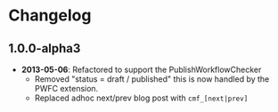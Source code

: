 Changelog
=========

1.0.0-alpha3
------------

* **2013-05-06**: Refactored to support the PublishWorkflowChecker
  * Removed "status = draft / published" this is now handled by the PWFC extension.
  * Replaced adhoc next/prev blog post with `cmf_[next|prev]`
